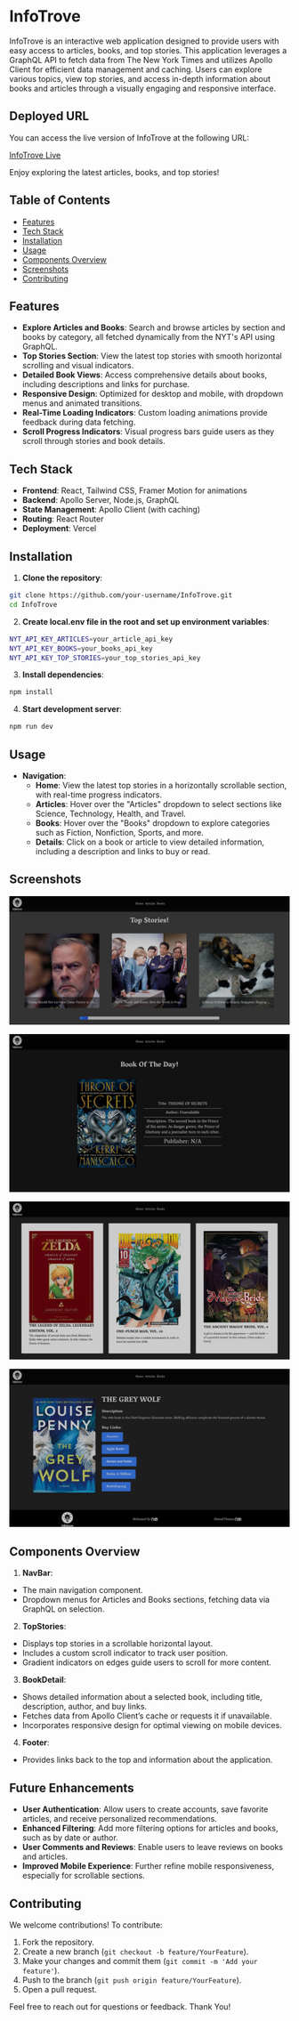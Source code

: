 # InfoTrove

InfoTrove is an interactive web application designed to provide users with easy access to articles, books, and top stories. This application leverages a GraphQL API to fetch data from The New York Times and utilizes Apollo Client for efficient data management and caching. Users can explore various topics, view top stories, and access in-depth information about books and articles through a visually engaging and responsive interface.

## Deployed URL

You can access the live version of InfoTrove at the following URL:

[InfoTrove Live](https://info-trove.vercel.app/)

Enjoy exploring the latest articles, books, and top stories!

## Table of Contents

- [Features](#features)
- [Tech Stack](#tech-stack)
- [Installation](#installation)
- [Usage](#usage)
- [Components Overview](#components-overview)
- [Screenshots](#screenshots)
- [Contributing](#contributing)

## Features

- **Explore Articles and Books**: Search and browse articles by section and books by category, all fetched dynamically from the NYT's API using GraphQL.
- **Top Stories Section**: View the latest top stories with smooth horizontal scrolling and visual indicators.
- **Detailed Book Views**: Access comprehensive details about books, including descriptions and links for purchase.
- **Responsive Design**: Optimized for desktop and mobile, with dropdown menus and animated transitions.
- **Real-Time Loading Indicators**: Custom loading animations provide feedback during data fetching.
- **Scroll Progress Indicators**: Visual progress bars guide users as they scroll through stories and book details.

## Tech Stack

- **Frontend**: React, Tailwind CSS, Framer Motion for animations
- **Backend**: Apollo Server, Node.js, GraphQL
- **State Management**: Apollo Client (with caching)
- **Routing**: React Router
- **Deployment**: Vercel

## Installation

1. **Clone the repository**:

```bash
git clone https://github.com/your-username/InfoTrove.git
cd InfoTrove
```

2. **Create local.env file in the root and set up environment variables**:

```bash
NYT_API_KEY_ARTICLES=your_article_api_key
NYT_API_KEY_BOOKS=your_books_api_key
NYT_API_KEY_TOP_STORIES=your_top_stories_api_key
```

3. **Install dependencies**:

```bash
npm install
```

4. **Start development server**:

```bash
npm run dev
```

## Usage

- **Navigation**:
  - **Home**: View the latest top stories in a horizontally scrollable section, with real-time progress indicators.
  - **Articles**: Hover over the "Articles" dropdown to select sections like Science, Technology, Health, and Travel.
  - **Books**: Hover over the "Books" dropdown to explore categories such as Fiction, Nonfiction, Sports, and more.
  - **Details**: Click on a book or article to view detailed information, including a description and links to buy or read.

## Screenshots

![Top Stories](./website/public/TopStoriess.png)

![Book Of The Day](./website/public/Book%20of%20the%20day.png)

![Books](./website/public/Books.png.png)

![Book](./website/public/Book.png)

## Components Overview

1. **NavBar**:

- The main navigation component.
- Dropdown menus for Articles and Books sections, fetching data via GraphQL on selection.

2. **TopStories**:

- Displays top stories in a scrollable horizontal layout.
- Includes a custom scroll indicator to track user position.
- Gradient indicators on edges guide users to scroll for more content.

3. **BookDetail**:

- Shows detailed information about a selected book, including title, description, author, and buy links.
- Fetches data from Apollo Client’s cache or requests it if unavailable.
- Incorporates responsive design for optimal viewing on mobile devices.

4. **Footer**:

- Provides links back to the top and information about the application.

## Future Enhancements

- **User Authentication**: Allow users to create accounts, save favorite articles, and receive personalized recommendations.
- **Enhanced Filtering**: Add more filtering options for articles and books, such as by date or author.
- **User Comments and Reviews**: Enable users to leave reviews on books and articles.
- **Improved Mobile Experience**: Further refine mobile responsiveness, especially for scrollable sections.

## Contributing

We welcome contributions! To contribute:

1. Fork the repository.
2. Create a new branch (`git checkout -b feature/YourFeature`).
3. Make your changes and commit them (`git commit -m 'Add your feature'`).
4. Push to the branch (`git push origin feature/YourFeature`).
5. Open a pull request.

Feel free to reach out for questions or feedback. Thank You!
